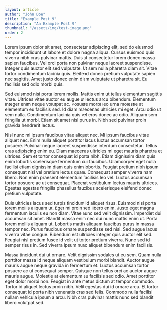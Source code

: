```yaml
---
layout: article
author: "John Doe"
title: "Example Post 9"
description: "An Example Post 9"
thumbnail: "/assets/img/test-image.png"
order: 2
---
```


Lorem ipsum dolor sit amet, consectetur adipiscing elit, sed do eiusmod tempor incididunt ut labore et dolore magna aliqua. Cursus euismod quis viverra nibh cras pulvinar mattis. Duis at consectetur lorem donec massa sapien faucibus. Vel orci porta non pulvinar neque laoreet suspendisse. Integer quis auctor elit sed vulputate. Ut sem nulla pharetra diam sit. Vitae tortor condimentum lacinia quis. Eleifend donec pretium vulputate sapien nec sagittis. Amet justo donec enim diam vulputate ut pharetra sit. Eu facilisis sed odio morbi quis.

Sed euismod nisi porta lorem mollis. Mattis enim ut tellus elementum sagittis vitae. Ultrices vitae auctor eu augue ut lectus arcu bibendum. Elementum integer enim neque volutpat ac. Posuere morbi leo urna molestie at elementum eu facilisis sed. Id diam maecenas ultricies mi eget. Arcu odio ut sem nulla. Condimentum lacinia quis vel eros donec ac odio. Aliquam sem fringilla ut morbi. Etiam sit amet nisl purus in. Nibh sed pulvinar proin gravida hendrerit lectus.

Nisl nunc mi ipsum faucibus vitae aliquet nec. Mi ipsum faucibus vitae aliquet nec. Enim nulla aliquet porttitor lacus luctus accumsan tortor posuere. Pulvinar neque laoreet suspendisse interdum consectetur. Tellus cras adipiscing enim eu. Diam maecenas ultricies mi eget mauris pharetra et ultrices. Sem et tortor consequat id porta nibh. Etiam dignissim diam quis enim lobortis scelerisque fermentum dui faucibus. Ullamcorper eget nulla facilisi etiam dignissim diam quis enim lobortis. Feugiat pretium nibh ipsum consequat nisl vel pretium lectus quam. Consequat semper viverra nam libero. Non enim praesent elementum facilisis leo vel. Luctus accumsan tortor posuere ac ut consequat. Placerat vestibulum lectus mauris ultrices. Egestas egestas fringilla phasellus faucibus scelerisque eleifend donec pretium vulputate.

Duis ultricies lacus sed turpis tincidunt id aliquet risus. Euismod nisi porta lorem mollis aliquam ut. Eget mi proin sed libero enim. Justo eget magna fermentum iaculis eu non diam. Vitae nunc sed velit dignissim. Imperdiet dui accumsan sit amet. Blandit massa enim nec dui nunc mattis enim ut. Porta lorem mollis aliquam ut. Lobortis mattis aliquam faucibus purus in massa tempor nec. Purus faucibus ornare suspendisse sed nisi. Sed augue lacus viverra vitae congue. Bibendum est ultricies integer quis auctor elit sed. Feugiat nisl pretium fusce id velit ut tortor pretium viverra. Nunc sed id semper risus in. Sed viverra ipsum nunc aliquet bibendum enim facilisis.

Massa tincidunt dui ut ornare. Velit dignissim sodales ut eu sem. Quam nulla porttitor massa id neque aliquam vestibulum morbi blandit. Auctor augue mauris augue neque gravida in fermentum et. Luctus accumsan tortor posuere ac ut consequat semper. Quisque non tellus orci ac auctor augue mauris augue. Molestie at elementum eu facilisis sed odio. Amet porttitor eget dolor morbi non. Feugiat in ante metus dictum at tempor commodo. Tortor id aliquet lectus proin nibh. Velit egestas dui id ornare arcu. Et tortor consequat id porta nibh venenatis cras sed felis. Commodo nulla facilisi nullam vehicula ipsum a arcu. Nibh cras pulvinar mattis nunc sed blandit libero volutpat sed.
